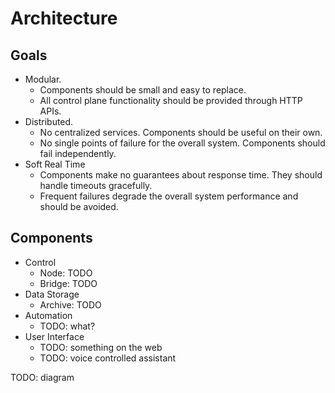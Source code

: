 # Architecture

## Goals

* Modular.
  * Components should be small and easy to replace.
  * All control plane functionality should be provided through HTTP APIs.
* Distributed.
  * No centralized services. Components should be useful on their own.
  * No single points of failure for the overall system. Components should fail independently.
* Soft Real Time
  * Components make no guarantees about response time. They should handle timeouts gracefully.
  * Frequent failures degrade the overall system performance and should be avoided.

## Components

* Control
  * Node: TODO
  * Bridge: TODO
* Data Storage
  * Archive: TODO
* Automation
  * TODO: what?
* User Interface
  * TODO: something on the web
  * TODO: voice controlled assistant

TODO: diagram
